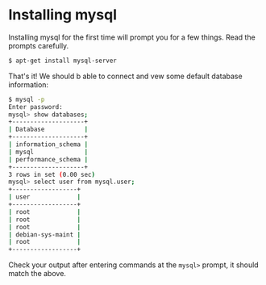# Installing mysql

Installing mysql for the first time will prompt you for a few things. Read the prompts carefully.

```bash
$ apt-get install mysql-server
```

That's it! We should b able to connect and vew some default database information:

```bash
$ mysql -p
Enter password:
mysql> show databases;
+--------------------+
| Database           |
+--------------------+
| information_schema |
| mysql              |
| performance_schema |
+--------------------+
3 rows in set (0.00 sec)
mysql> select user from mysql.user;
+------------------+
| user             |
+------------------+
| root             |
| root             |
| root             |
| debian-sys-maint |
| root             |
+------------------+
```

Check your output after entering commands at the `mysql>` prompt, it should match the above.
